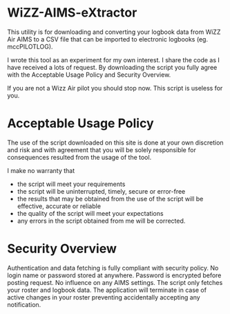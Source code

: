 # WiZZ-AIMS-eXtractor
This utility is for downloading and converting your logbook data from WiZZ Air AIMS to a CSV file that can be imported to electronic logbooks (eg. mccPILOTLOG). 

I wrote this tool as an experiment for my own interest. I share the code as I have received a lots of request. By downloading the script you fully agree with the Acceptable Usage Policy and Security Overview.

If you are not a Wizz Air pilot you should stop now. This script is useless for you.

# Acceptable Usage Policy

The use of the script downloaded on this site is done at your own discretion and risk and with agreement that you will be solely responsible for consequences resulted from the usage of the tool.

I make no warranty that

- the script will meet your requirements
- the script will be uninterrupted, timely, secure or error-free
- the results that may be obtained from the use of the script will be effective, accurate or reliable
- the quality of the script will meet your expectations
- any errors in the script obtained from me will be corrected. 

# Security Overview
Authentication and data fetching is fully compliant with security policy. No login name or password stored at anywhere. Password is encrypted before posting request. No influence on any AIMS settings. The script only fetches your roster and logbook data. The application will terminate in case of active changes in your roster preventing accidentally accepting any notification.
